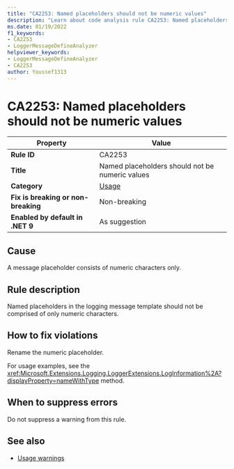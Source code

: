 ```yaml
---
title: "CA2253: Named placeholders should not be numeric values"
description: "Learn about code analysis rule CA2253: Named placeholders should not be numeric values"
ms.date: 01/19/2022
f1_keywords:
- CA2253
- LoggerMessageDefineAnalyzer
helpviewer_keywords:
- LoggerMessageDefineAnalyzer
- CA2253
author: Youssef1313
---
```

# CA2253: Named placeholders should not be numeric values

| Property                            | Value                                           |
|-------------------------------------|-------------------------------------------------|
| **Rule ID**                         | CA2253                                          |
| **Title**                           | Named placeholders should not be numeric values |
| **Category**                        | [Usage](usage-warnings.md)                      |
| **Fix is breaking or non-breaking** | Non-breaking                                    |
| **Enabled by default in .NET 9**    | As suggestion                                   |

## Cause

A message placeholder consists of numeric characters only.

## Rule description

Named placeholders in the logging message template should not be comprised of only numeric characters.

## How to fix violations

Rename the numeric placeholder.

For usage examples, see the <xref:Microsoft.Extensions.Logging.LoggerExtensions.LogInformation%2A?displayProperty=nameWithType> method.

## When to suppress errors

Do not suppress a warning from this rule.

## See also

- [Usage warnings](usage-warnings.md)
